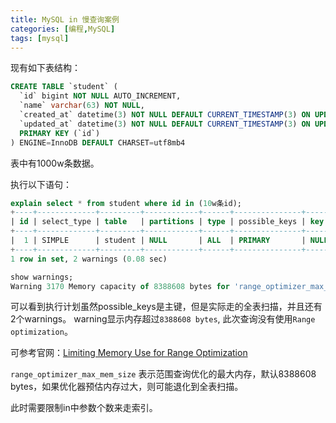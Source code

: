 ```yaml
---
title: MySQL in 慢查询案例
categories: [编程,MySQL]
tags: [mysql]
---
```


现有如下表结构：
```sql
CREATE TABLE `student` (
  `id` bigint NOT NULL AUTO_INCREMENT,
  `name` varchar(63) NOT NULL,
  `created_at` datetime(3) NOT NULL DEFAULT CURRENT_TIMESTAMP(3) ON UPDATE CURRENT_TIMESTAMP(3),
  `updated_at` datetime(3) NOT NULL DEFAULT CURRENT_TIMESTAMP(3) ON UPDATE CURRENT_TIMESTAMP(3),
  PRIMARY KEY (`id`)
) ENGINE=InnoDB DEFAULT CHARSET=utf8mb4
```
表中有1000w条数据。

执行以下语句：
```sql
explain select * from student where id in (10w条id);
+----+-------------+---------+------------+------+---------------+------+---------+------+---------+----------+-------------+
| id | select_type | table   | partitions | type | possible_keys | key  | key_len | ref  | rows    | filtered | Extra       |
+----+-------------+---------+------------+------+---------------+------+---------+------+---------+----------+-------------+
|  1 | SIMPLE      | student | NULL       | ALL  | PRIMARY       | NULL | NULL    | NULL | 9953605 |    50.00 | Using where |
+----+-------------+---------+------------+------+---------------+------+---------+------+---------+----------+-------------+
1 row in set, 2 warnings (0.08 sec)

show warnings;
Warning 3170 Memory capacity of 8388608 bytes for 'range_optimizer_max_mem_size' exceeded. Range optimization was not done for this query.
```
可以看到执行计划虽然possible_keys是主键，但是实际走的全表扫描，并且还有2个warnings。
warning显示内存超过`8388608 bytes`, 此次查询没有使用`Range optimization`。

可参考官网：[Limiting Memory Use for Range Optimization](https://dev.mysql.com/doc/refman/5.7/en/range-optimization.html#range-optimization-memory-use)

`range_optimizer_max_mem_size` 表示范围查询优化的最大内存，默认8388608 bytes，如果优化器预估内存过大，则可能退化到全表扫描。

此时需要限制in中参数个数来走索引。

